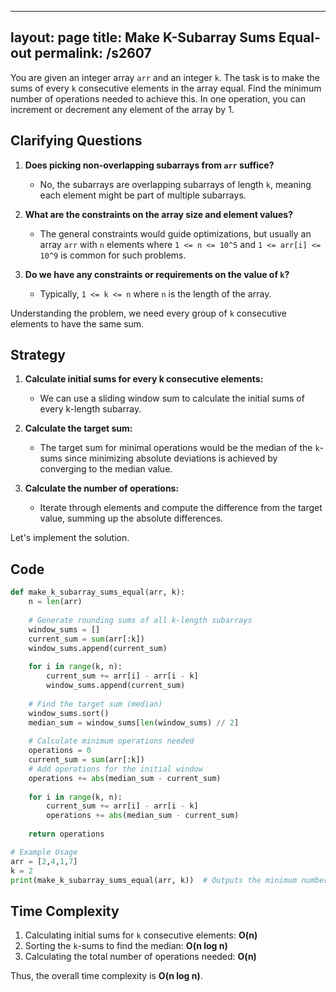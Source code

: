 
---
layout: page
title:  Make K-Subarray Sums Equal-out
permalink: /s2607
---

You are given an integer array `arr` and an integer `k`. The task is to make the sums of every `k` consecutive elements in the array equal. Find the minimum number of operations needed to achieve this. In one operation, you can increment or decrement any element of the array by 1.

## Clarifying Questions

1. **Does picking non-overlapping subarrays from `arr` suffice?**
   - No, the subarrays are overlapping subarrays of length `k`, meaning each element might be part of multiple subarrays.

2. **What are the constraints on the array size and element values?**
   - The general constraints would guide optimizations, but usually an array `arr` with `n` elements where `1 <= n <= 10^5` and `1 <= arr[i] <= 10^9` is common for such problems.

3. **Do we have any constraints or requirements on the value of `k`?**
   - Typically, `1 <= k <= n` where `n` is the length of the array.
  
Understanding the problem, we need every group of `k` consecutive elements to have the same sum.

## Strategy

1. **Calculate initial sums for every k consecutive elements:**
   - We can use a sliding window sum to calculate the initial sums of every k-length subarray.

2. **Calculate the target sum:**
   - The target sum for minimal operations would be the median of the `k`-sums since minimizing absolute deviations is achieved by converging to the median value.

3. **Calculate the number of operations:**
   - Iterate through elements and compute the difference from the target value, summing up the absolute differences.

Let's implement the solution.

## Code

```python
def make_k_subarray_sums_equal(arr, k):
    n = len(arr)
    
    # Generate rounding sums of all k-length subarrays
    window_sums = []
    current_sum = sum(arr[:k])
    window_sums.append(current_sum)
    
    for i in range(k, n):
        current_sum += arr[i] - arr[i - k]
        window_sums.append(current_sum)
        
    # Find the target sum (median)
    window_sums.sort()
    median_sum = window_sums[len(window_sums) // 2]
    
    # Calculate minimum operations needed
    operations = 0
    current_sum = sum(arr[:k])
    # Add operations for the initial window
    operations += abs(median_sum - current_sum)
    
    for i in range(k, n):
        current_sum += arr[i] - arr[i - k]
        operations += abs(median_sum - current_sum)
    
    return operations

# Example Usage
arr = [2,4,1,7]
k = 2
print(make_k_subarray_sums_equal(arr, k))  # Outputs the minimum number of operations needed
```

## Time Complexity

1. Calculating initial sums for `k` consecutive elements: **O(n)**
2. Sorting the `k`-sums to find the median: **O(n log n)**
3. Calculating the total number of operations needed: **O(n)**

Thus, the overall time complexity is **O(n log n)**.